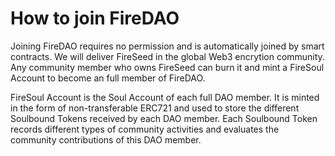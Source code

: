 # How to join FireDAO

Joining FireDAO requires no permission and is automatically joined by smart contracts. We will deliver FireSeed in the global Web3 encrytion community. Any community member who owns FireSeed can burn it and mint a FireSoul Account to become an full member of FireDAO.

FireSoul Account is the Soul Account of each full DAO member. It is minted in the form of non-transferable ERC721 and used to store the different Soulbound Tokens received by each DAO member. Each Soulbound Token records different types of community activities and evaluates the community contributions of this DAO member.